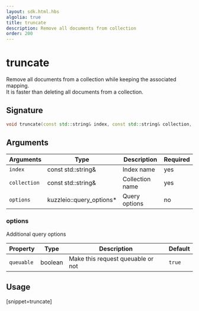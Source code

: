 ```yaml
---
layout: sdk.html.hbs
algolia: true
title: truncate
description: Remove all documents from collection
order: 200
---
```


# truncate

Remove all documents from a collection while keeping the associated mapping.  
It is faster than deleting all documents from a collection.

## Signature

```cpp
void truncate(const std::string& index, const std::string& collection, kuzzleio::query_options *options=nullptr)
```

## Arguments

| Arguments    | Type    | Description | Required
|--------------|---------|-------------|----------
| ``index`` | const std::string& | Index name    | yes  |
| ``collection`` | const std::string& | Collection name    | yes  |
| ``options`` | kuzzleio::query_options* | Query options    | no  |

### **options**

Additional query options

| Property   | Type    | Description                       | Default |
| ---------- | ------- | --------------------------------- | ------- |
| `queuable` | boolean | Make this request queuable or not | `true`  |

## Usage

[snippet=truncate]

